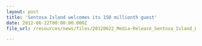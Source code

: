 ```yaml
---
layout: post
title: 'Sentosa Island welcomes its 150 millionth guest'
date: 2012-06-22T00:00:00.000Z
file_url: /resources/news/files/20120622_Media-Release_Sentosa_Island_Welcomes_its_150_millionth_guest.pdf

---
```


